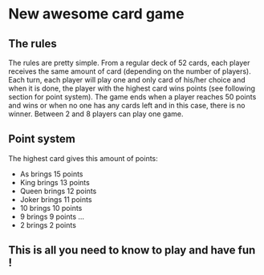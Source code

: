 # New awesome card game

## The rules

The rules are pretty simple. From a regular deck of 52 cards, each player receives the same amount of card (depending on the number of players). Each turn, each player will play one and only card of his/her choice and when it is done, the player with the highest card wins points (see following section for point system). The game ends when a player reaches 50 points and wins or when no one has any cards left and in this case, there is no winner. Between 2 and 8 players can play one game. 

## Point system

The highest card gives this amount of points:

- As brings 15 points
- King brings 13 points
- Queen brings 12 points
- Joker brings 11 points
- 10 brings 10 points 
- 9 brings 9 points
...
- 2 brings 2 points

## This is all you need to know to play and have fun ! 

